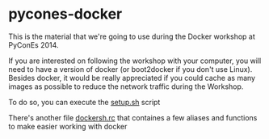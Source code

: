 pycones-docker
==============


This is the material that we're going to use during the Docker workshop at PyConEs 2014.

If you are interested on following the workshop with your computer, you will need to have a version of docker (or boot2docker if you don't use Linux). Besides docker, it would be really appreciated if you could cache as many images as possible to reduce the network traffic during the Workshop.

To do so, you can execute the [setup.sh]() script

There's another file [dockersh.rc]() that containes a few aliases and functions to make easier working with docker


